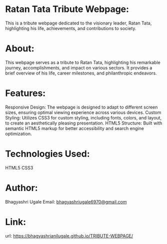 # Ratan Tata Tribute Webpage:
This is a tribute webpage dedicated to the visionary leader, Ratan Tata, highlighting his life, achievements, and contributions to society.

# About:
This webpage serves as a tribute to Ratan Tata, highlighting his remarkable journey, accomplishments, and impact on various sectors. It provides a brief overview of his life, career milestones, and philanthropic endeavors.

# Features:
Responsive Design: The webpage is designed to adapt to different screen sizes, ensuring optimal viewing experience across various devices.
Custom Styling: Utilizes CSS3 for custom styling, including fonts, colors, and layout, to create an aesthetically pleasing presentation.
HTML5 Structure: Built with semantic HTML5 markup for better accessibility and search engine optimization.

# Technologies Used:
HTML5
CSS3

# Author:
Bhagyashri Ugale Email: bhagyashriugale6970@gmail.com

# Link:
url: https://bhagyashrianilugale.github.io/TRIBUTE-WEBPAGE/
